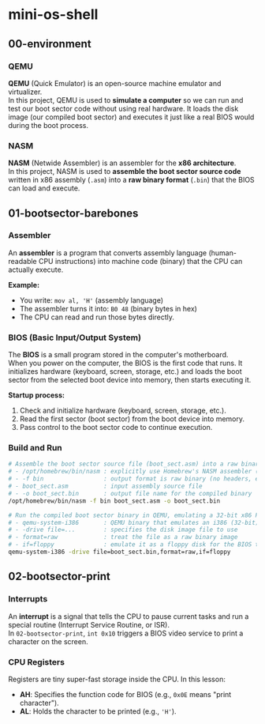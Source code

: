 # mini-os-shell

## 00-environment

### QEMU
**QEMU** (Quick Emulator) is an open-source machine emulator and virtualizer.  
In this project, QEMU is used to **simulate a computer** so we can run and test our boot sector code without using real hardware. It loads the disk image (our compiled boot sector) and executes it just like a real BIOS would during the boot process.

### NASM
**NASM** (Netwide Assembler) is an assembler for the **x86 architecture**.  
In this project, NASM is used to **assemble the boot sector source code** written in x86 assembly (`.asm`) into a **raw binary format** (`.bin`) that the BIOS can load and execute.

## 01-bootsector-barebones

### Assembler
An **assembler** is a program that converts assembly language (human-readable CPU instructions) into machine code (binary) that the CPU can actually execute.

**Example:**
- You write: `mov al, 'H'` (assembly language)
- The assembler turns it into: `B0 48` (binary bytes in hex)
- The CPU can read and run those bytes directly.

### BIOS (Basic Input/Output System)
The **BIOS** is a small program stored in the computer's motherboard.  
When you power on the computer, the BIOS is the first code that runs. It initializes hardware (keyboard, screen, storage, etc.) and loads the boot sector from the selected boot device into memory, then starts executing it.

**Startup process:**
1. Check and initialize hardware (keyboard, screen, storage, etc.).
2. Read the first sector (boot sector) from the boot device into memory.
3. Pass control to the boot sector code to continue execution.

### Build and Run

```bash
# Assemble the boot sector source file (boot_sect.asm) into a raw binary (boot_sect.bin)
# - /opt/homebrew/bin/nasm : explicitly use Homebrew's NASM assembler (Apple Silicon default path)
# - -f bin                 : output format is raw binary (no headers, exactly what BIOS loads)
# - boot_sect.asm          : input assembly source file
# - -o boot_sect.bin       : output file name for the compiled binary
/opt/homebrew/bin/nasm -f bin boot_sect.asm -o boot_sect.bin
```

```bash
# Run the compiled boot sector binary in QEMU, emulating a 32-bit x86 PC
# - qemu-system-i386       : QEMU binary that emulates an i386 (32-bit) machine
# - -drive file=...        : specifies the disk image file to use
# - format=raw             : treat the file as a raw binary image
# - if=floppy              : emulate it as a floppy disk for the BIOS to boot from
qemu-system-i386 -drive file=boot_sect.bin,format=raw,if=floppy
```

## 02-bootsector-print

### Interrupts
An **interrupt** is a signal that tells the CPU to pause current tasks and run a special routine (Interrupt Service Routine, or ISR).  
In `02-bootsector-print`, `int 0x10` triggers a BIOS video service to print a character on the screen.

### CPU Registers
Registers are tiny super-fast storage inside the CPU. In this lesson:  
- **AH**: Specifies the function code for BIOS (e.g., `0x0E` means "print character").  
- **AL**: Holds the character to be printed (e.g., `'H'`).  